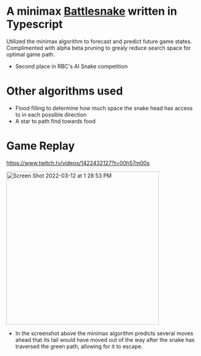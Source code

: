 # A minimax [Battlesnake](https://play.battlesnake.com/) written in Typescript

Utilized the minimax algorithm to forecast and predict future game states. Complimented with alpha beta pruning to grealy reduce search space for optimal game path.

- Second place in RBC's AI Snake competition

# Other algorithms used

- Flood filling to determine how much space the snake head has access to in each possible direction
- A star to path find towards food


# Game Replay

https://www.twitch.tv/videos/1422432127?t=00h57m00s

<img width="399" alt="Screen Shot 2022-03-12 at 1 28 53 PM" src="https://user-images.githubusercontent.com/30924631/158030302-f9129297-d882-4b44-9ce0-a80eb771bd49.png">


- In the screenshot above the minimax algorithm predicts several moves ahead that its tail would have moved out of the way after the snake has traversed the green path, allowing for it to escape. 



